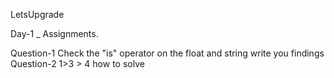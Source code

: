 LetsUpgrade

Day-1 _ Assignments.

Question-1
         Check the "is" operator on the  float and string write you findings 
Question-2
         1>3 > 4  how to solve
